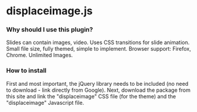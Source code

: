 <h1>displaceimage.js</h1>

<h3>Why should I use this plugin?</h3>

Slides can contain images, video.
Uses CSS transitions for slide animation.
Small file size, fully themed, simple to implement.
Browser support: Firefox, Chrome.
Unlimited Images.

<h3>How to install</h3>

First and most important, the jQuery library needs to be included (no need to download - link directly from Google). 
Next, download the package from this site and link the "displaceimage" CSS file (for the theme) and the "displaceimage" 
Javascript file.

